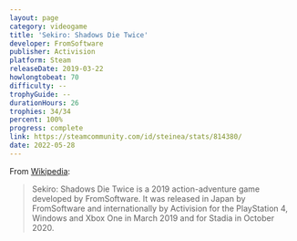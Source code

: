 ```yaml
---
layout: page
category: videogame
title: 'Sekiro: Shadows Die Twice'
developer: FromSoftware
publisher: Activision
platform: Steam
releaseDate: 2019-03-22
howlongtobeat: 70
difficulty: --
trophyGuide: --
durationHours: 26
trophies: 34/34
percent: 100%
progress: complete
link: https://steamcommunity.com/id/steinea/stats/814380/
date: 2022-05-28
---
```


From [Wikipedia](https://en.wikipedia.org/wiki/Sekiro:_Shadows_Die_Twice):

> Sekiro: Shadows Die Twice is a 2019 action-adventure game developed by FromSoftware. It was released in Japan by FromSoftware and internationally by Activision for the PlayStation 4, Windows and Xbox One in March 2019 and for Stadia in October 2020.
